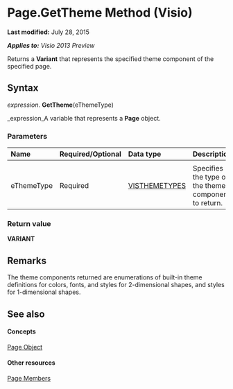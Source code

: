 
# Page.GetTheme Method (Visio)

 **Last modified:** July 28, 2015

 _**Applies to:** Visio 2013 Preview_

Returns a  **Variant** that represents the specified theme component of the specified page.


## Syntax

 _expression_. **GetTheme**(eThemeType)

 _expression_A variable that represents a  **Page** object.


### Parameters



|**Name**|**Required/Optional**|**Data type**|**Description**|
|:-----|:-----|:-----|:-----|
|||||
|eThemeType|Required| [VISTHEMETYPES](8e0d9430-d7a2-30b6-feea-2a9e3cd48b70.md)|Specifies the type of the theme component to return.|

### Return value

 **VARIANT**


## Remarks

The theme components returned are enumerations of built-in theme definitions for colors, fonts, and styles for 2-dimensional shapes, and styles for 1-dimensional shapes.


## See also


#### Concepts


 [Page Object](7a7f37ab-b448-eb70-b4f1-c185dfbd511e.md)
#### Other resources


 [Page Members](655e9dbd-4716-5ee2-37dc-da7e44af4042.md)
